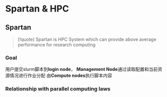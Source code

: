 # Spartan & HPC

## Spartan

> [!quote]
> Spartan is HPC System which can provide above average performance for research computing

### Goal 

用户提交slurm脚本到**login node**， **Management Node**通过读取配置和当前资源情况进行作业分配 由**Compute nodes**执行脚本内容

### Relationship with parallel computing laws

